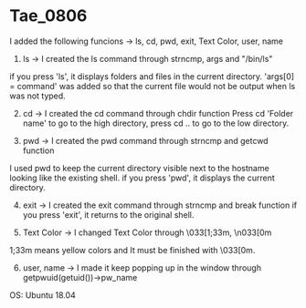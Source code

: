 # Tae_0806

I added the following funcions
-> ls, cd, pwd, exit, Text Color, user, name

1. ls -> I created the ls command through strncmp, args and "/bin/ls"

if you press 'ls', it displays folders and files in the current directory.
  'args[0] = command' was added so that the current file would not be output when ls was not typed.

2. cd -> I created the cd command through chdir function
  Press cd 'Folder name' to go to the high directory, press cd .. to go to the low directory.

3. pwd -> I created the pwd command through strncmp and getcwd function

I used pwd to keep the current directory visible next to the hostname looking like the existing shell.
  if you press 'pwd', it displays the current directory.

4. exit -> I created the exit command through strncmp and break function
  if you press 'exit', it returns to the original shell.

5. Text Color -> I changed Text Color through \033[1;33m, \n033[0m

  1;33m means yellow colors and It must be finished with \033[0m.

6. user, name -> I made it keep popping up in the window through getpwuid(getuid())->pw_name

  OS: Ubuntu 18.04
